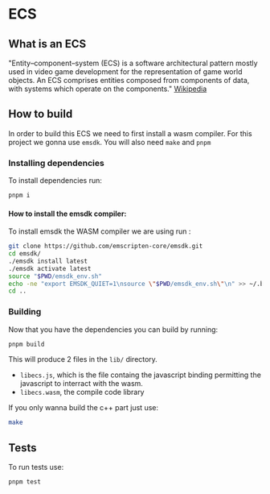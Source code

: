 # ECS

## What is an ECS

"Entity–component–system (ECS) is a software architectural pattern mostly used in video game development for the representation of game world objects. An ECS comprises entities composed from components of data, with systems which operate on the components."
[Wikipedia](https://en.wikipedia.org/wiki/Entity_component_system)

## How to build

In order to build this ECS we need to first install a wasm compiler. For this project we gonna use `emsdk`.
You will also need `make` and `pnpm`

### Installing dependencies

To install dependencies run:

```sh
pnpm i
```

#### How to install the emsdk compiler:

To install emsdk the WASM compiler we are using run :

```sh
git clone https://github.com/emscripten-core/emsdk.git
cd emsdk/
./emsdk install latest
./emsdk activate latest
source "$PWD/emsdk_env.sh"
echo -ne "export EMSDK_QUIET=1\nsource \"$PWD/emsdk_env.sh\"\n" >> ~/.bashrc
cd ..
```

### Building

Now that you have the dependencies you can build by running:

```sh
pnpm build
```

This will produce 2 files in the `lib/` directory.
- `libecs.js`, which is the file containg the javascript binding permitting the javascript to interract with the wasm.
- `libecs.wasm`, the compile code library

If you only wanna build the c++ part just use:

```sh
make
```

## Tests

To run tests use:

```sh
pnpm test
```


